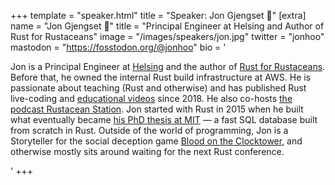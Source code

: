 +++
template = "speaker.html"
title = "Speaker: Jon Gjengset 🦀"
[extra]
  name = "Jon Gjengset 🦀"
  title = "Principal Engineer at Helsing and Author of Rust for Rustaceans"
  image = "/images/speakers/jon.jpg"
  twitter = "jonhoo"
  mastodon = "https://fosstodon.org/@jonhoo"
  bio = '<p>Jon is a Principal Engineer at <a href="https://helsing.ai/?utm_source=eurorust" target="_blank" rel="noopener noreferrer">Helsing</a> and the author of <a href="https://rust-for-rustaceans.com/?utm_source=eurorust" target="_blank" rel="noopener noreferrer">Rust for Rustaceans</a>. Before that, he owned the internal Rust build infrastructure at AWS. He is passionate about teaching (Rust and otherwise) and has published Rust live-coding and <a href="https://youtube.com/@jonhoo?utm_source=eurorust" target="_blank" rel="noopener noreferrer">educational videos</a> since 2018. He also co-hosts <a href="https://rustacean-station.org/?utm_source=eurorust" target="_blank" rel="noopener noreferrer">the podcast Rustacean Station</a>. Jon started with Rust in 2015 when he built what eventually became <a href="https://jon.thesquareplanet.com/papers/phd-thesis.pdf?utm_source=eurorust" target="_blank" rel="noopener noreferrer">his PhD thesis at MIT</a> — a fast SQL database built from scratch in Rust. Outside of the world of programming, Jon is a Storyteller for the social deception game <a href="https://bloodontheclocktower.com/?utm_source=eurorust" target="_blank" rel="noopener noreferrer">Blood on the Clocktower</a>, and otherwise mostly sits around waiting for the next Rust conference.</p>'
+++